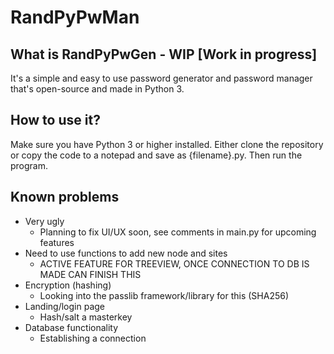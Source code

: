 # RandPyPwMan

## What is RandPyPwGen - WIP [Work in progress]
It's a simple and easy to use password generator and password manager that's open-source and made in Python 3.

## How to use it?
Make sure you have Python 3 or higher installed. Either clone the repository or copy the code to a notepad and save as {filename}.py. Then run the program.

## Known problems
- Very ugly
    - Planning to fix UI/UX soon, see comments in main.py for upcoming features
- Need to use functions to add new node and sites
    - ACTIVE FEATURE FOR TREEVIEW, ONCE CONNECTION TO DB IS MADE CAN FINISH THIS
- Encryption (hashing)
    - Looking into the passlib framework/library for this (SHA256)
- Landing/login page
    - Hash/salt a masterkey
- Database functionality
    - Establishing a connection
